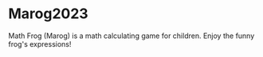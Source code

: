 # Marog2023
Math Frog (Marog) is a math calculating game for children. Enjoy the funny frog's expressions!
